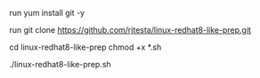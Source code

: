 

run 
yum install git -y

run 
git clone https://github.com/rjtesta/linux-redhat8-like-prep.git

cd linux-redhat8-like-prep
chmod +x *.sh



./linux-redhat8-like-prep.sh

